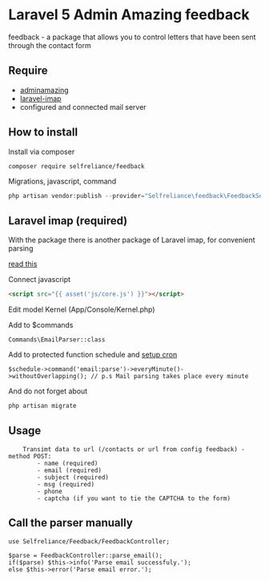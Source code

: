 # Laravel 5 Admin Amazing feedback
feedback - a package that allows you to control letters that have been sent through the contact form

## Require

- [adminamazing](https://github.com/selfrelianceme/adminamazing)
- [laravel-imap](https://github.com/Webklex/laravel-imap)
- configured and connected mail server

## How to install

Install via composer
```
composer require selfreliance/feedback
```

Migrations, javascript, command
```php
php artisan vendor:publish --provider="Selfreliance\feedback\FeedbackServiceProvider" --force
```

## Laravel imap (required)

With the package there is another package of Laravel imap, for convenient parsing

[read this](https://github.com/Webklex/laravel-imap/blob/master/README.md)

Connect javascript
```html
<script src="{{ asset('js/core.js') }}"></script>
```

Edit model Kernel (App/Console/Kernel.php)

Add to $commands
```
Commands\EmailParser::class
```

Add to protected function schedule and [setup cron](https://scotch.io/@Kidalikevin/how-to-set-up-cron-job-in-laravel)
```
$schedule->command('email:parse')->everyMinute()->withoutOverlapping(); // p.s Mail parsing takes place every minute
```

And do not forget about
```php
php artisan migrate
```

## Usage

```
	Transimt data to url (/contacts or url from config feedback) - method POST:
		- name (required)
		- email (required)
		- subject (required)
		- msg (required)
		- phone
		- captcha (if you want to tie the CAPTCHA to the form)
```

## Call the parser manually
```
use Selfreliance/Feedback/FeedbackController;

$parse = FeedbackController::parse_email();
if($parse) $this->info('Parse email successfuly.');
else $this->error('Parse email error.');
```